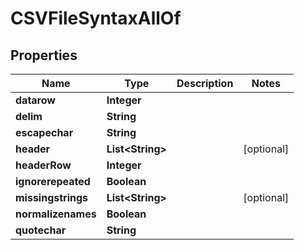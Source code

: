 

# CSVFileSyntaxAllOf

## Properties

Name | Type | Description | Notes
------------ | ------------- | ------------- | -------------
**datarow** | **Integer** |  | 
**delim** | **String** |  | 
**escapechar** | **String** |  | 
**header** | **List&lt;String&gt;** |  |  [optional]
**headerRow** | **Integer** |  | 
**ignorerepeated** | **Boolean** |  | 
**missingstrings** | **List&lt;String&gt;** |  |  [optional]
**normalizenames** | **Boolean** |  | 
**quotechar** | **String** |  | 



